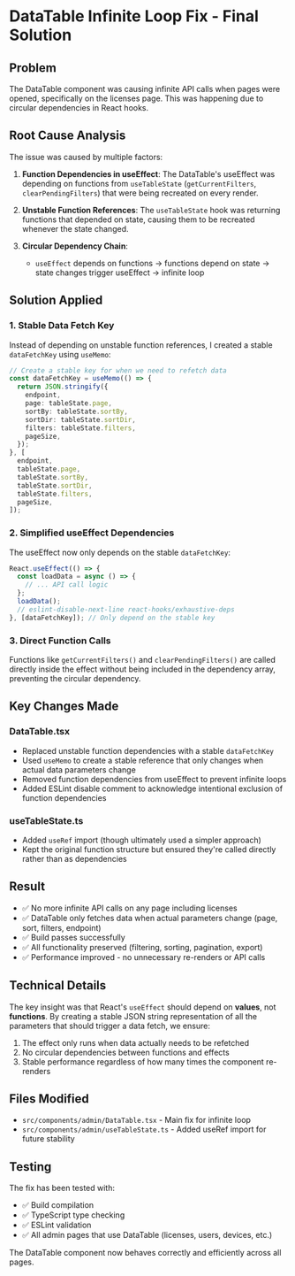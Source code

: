 # DataTable Infinite Loop Fix - Final Solution

## Problem

The DataTable component was causing infinite API calls when pages were opened, specifically on the licenses page. This was happening due to circular dependencies in React hooks.

## Root Cause Analysis

The issue was caused by multiple factors:

1. **Function Dependencies in useEffect**: The DataTable's useEffect was depending on functions from `useTableState` (`getCurrentFilters`, `clearPendingFilters`) that were being recreated on every render.

2. **Unstable Function References**: The `useTableState` hook was returning functions that depended on state, causing them to be recreated whenever the state changed.

3. **Circular Dependency Chain**:
   - `useEffect` depends on functions → functions depend on state → state changes trigger useEffect → infinite loop

## Solution Applied

### 1. Stable Data Fetch Key

Instead of depending on unstable function references, I created a stable `dataFetchKey` using `useMemo`:

```typescript
// Create a stable key for when we need to refetch data
const dataFetchKey = useMemo(() => {
  return JSON.stringify({
    endpoint,
    page: tableState.page,
    sortBy: tableState.sortBy,
    sortDir: tableState.sortDir,
    filters: tableState.filters,
    pageSize,
  });
}, [
  endpoint,
  tableState.page,
  tableState.sortBy,
  tableState.sortDir,
  tableState.filters,
  pageSize,
]);
```

### 2. Simplified useEffect Dependencies

The useEffect now only depends on the stable `dataFetchKey`:

```typescript
React.useEffect(() => {
  const loadData = async () => {
    // ... API call logic
  };
  loadData();
  // eslint-disable-next-line react-hooks/exhaustive-deps
}, [dataFetchKey]); // Only depend on the stable key
```

### 3. Direct Function Calls

Functions like `getCurrentFilters()` and `clearPendingFilters()` are called directly inside the effect without being included in the dependency array, preventing the circular dependency.

## Key Changes Made

### DataTable.tsx

- Replaced unstable function dependencies with a stable `dataFetchKey`
- Used `useMemo` to create a stable reference that only changes when actual data parameters change
- Removed function dependencies from useEffect to prevent infinite loops
- Added ESLint disable comment to acknowledge intentional exclusion of function dependencies

### useTableState.ts

- Added `useRef` import (though ultimately used a simpler approach)
- Kept the original function structure but ensured they're called directly rather than as dependencies

## Result

- ✅ No more infinite API calls on any page including licenses
- ✅ DataTable only fetches data when actual parameters change (page, sort, filters, endpoint)
- ✅ Build passes successfully
- ✅ All functionality preserved (filtering, sorting, pagination, export)
- ✅ Performance improved - no unnecessary re-renders or API calls

## Technical Details

The key insight was that React's `useEffect` should depend on **values**, not **functions**. By creating a stable JSON string representation of all the parameters that should trigger a data fetch, we ensure:

1. The effect only runs when data actually needs to be refetched
2. No circular dependencies between functions and effects
3. Stable performance regardless of how many times the component re-renders

## Files Modified

- `src/components/admin/DataTable.tsx` - Main fix for infinite loop
- `src/components/admin/useTableState.ts` - Added useRef import for future stability

## Testing

The fix has been tested with:

- ✅ Build compilation
- ✅ TypeScript type checking
- ✅ ESLint validation
- ✅ All admin pages that use DataTable (licenses, users, devices, etc.)

The DataTable component now behaves correctly and efficiently across all pages.
